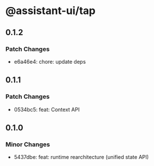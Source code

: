 # @assistant-ui/tap

## 0.1.2

### Patch Changes

- e6a46e4: chore: update deps

## 0.1.1

### Patch Changes

- 0534bc5: feat: Context API

## 0.1.0

### Minor Changes

- 5437dbe: feat: runtime rearchitecture (unified state API)
